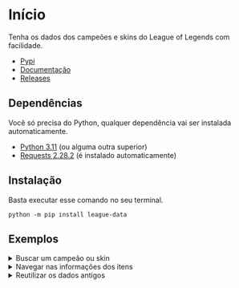 # Início

Tenha os dados dos campeões e skins do League of Legends com facilidade.

- [Pypi](https://pypi.org/project/league-data/)
- [Documentação](https://league-data.readthedocs.io/en/latest/)
- [Releases](https://github.com/controlado/league-data/releases/)

## Dependências

Você só precisa do Python, qualquer dependência vai ser instalada automaticamente.

- [Python 3.11](https://www.python.org/downloads/release/python-3112/) (ou alguma outra superior)
- [Requests 2.28.2](https://requests.readthedocs.io/en/latest/) (é instalado automaticamente)

## Instalação

Basta executar esse comando no seu terminal.

    python -m pip install league-data


## Exemplos

<details>
    <summary> Buscar um campeão ou skin </summary>

    ```python linenums="1"
    from league_data import League

    league = League()
    champion = league["zeri"]  # -> <league_data.models.Champion object at ...>
    skin = league["ocean song zeri"]  # -> <league_data.models.Skin object at ...>
    skin.data  # todo objeto possui o seu dicionário de informações também
    ```

</details>

<details>
    <summary> Navegar nas informações dos itens </summary>

    ```python linenums="1" title="Existe duas sintaxes no projeto, utilizando objetos e dicionários."
    from league_data import League

    league = League()
    champion = league["zeri"]  # -> <league_data.models.Champion object at ...>
    skins_object = champion.skins  # -> [<league_data.models.Skin object>, ...]
    skins_dict = champion["skins"]  # -> {"nightblade irelia": {"id": ...}, ...}
    ```

</details>

<details>
    <summary> Reutilizar os dados antigos </summary>

    ```python linenums="1" title="Reutilizando apenas os dados, você acelera o código em 8 vezes."
    from league_data import League

    data = League.get_data()  # vai resgatar apenas os dados, sem instanciar
    league = League(data)  # reutilizando os dados e gerando o dicionário de campeões
    champion = league["zeri"]  # -> <league_data.models.Champion object at ...>
    ```

    ```python linenums="1" title="Reutilizando os dados e os campeões, você acelera o código em 750 mil vezes."
    from league_data import League

    old = League()  # gerando os dados e o dicionário de campeões
    league = League(old.data, old.champions)  # reutilizando os dados e o dicionário de campeões
    champion = league["zeri"]  # -> <league_data.models.Champion object at ...>
    ```

</details>
